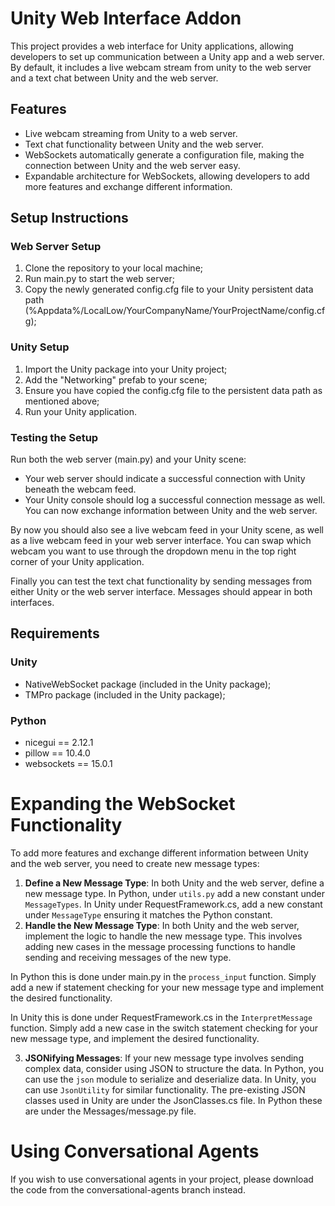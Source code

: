# Unity Web Interface Addon

This project provides a web interface for Unity applications, allowing developers to set up communication between a Unity app and a web server. By default, it includes a live webcam stream from unity to the web server and a text chat between Unity and the web server.

## Features
- Live webcam streaming from Unity to a web server.
- Text chat functionality between Unity and the web server.
- WebSockets automatically generate a configuration file, making the connection between Unity and the web server easy.
- Expandable architecture for WebSockets, allowing developers to add more features and exchange different information.

## Setup Instructions

### Web Server Setup
1. Clone the repository to your local machine; 
2. Run main.py to start the web server;
3. Copy the newly generated config.cfg file to your Unity persistent data path (%Appdata%/LocalLow/YourCompanyName/YourProjectName/config.cfg);

### Unity Setup
1. Import the Unity package into your Unity project;
2. Add the "Networking" prefab to your scene;
3. Ensure you have copied the config.cfg file to the persistent data path as mentioned above;
4. Run your Unity application.

### Testing the Setup
Run both the web server (main.py) and your Unity scene:
- Your web server should indicate a successful connection with Unity beneath the webcam feed.
- Your Unity console should log a successful connection message as well.
You can now exchange information between Unity and the web server.

By now you should also see a live webcam feed in your Unity scene, as well as a live webcam feed in your web server interface.
You can swap which webcam you want to use through the dropdown menu in the top right corner of your Unity application. 

Finally you can test the text chat functionality by sending messages from either Unity or the web server interface. Messages should appear in both interfaces.

## Requirements

### Unity
- NativeWebSocket package (included in the Unity package);
- TMPro package (included in the Unity package);

### Python
- nicegui == 2.12.1
- pillow == 10.4.0
- websockets == 15.0.1

# Expanding the WebSocket Functionality
To add more features and exchange different information between Unity and the web server, you need to create new message types:

1. **Define a New Message Type**: In both Unity and the web server, define a new message type. In Python, under `utils.py` add a new constant under `MessageTypes`. In Unity under RequestFramework.cs, add a new constant under `MessageType` ensuring it matches the Python constant.
2. **Handle the New Message Type**: In both Unity and the web server, implement the logic to handle the new message type. This involves adding new cases in the message processing functions to handle sending and receiving messages of the new type.

In Python this is done under main.py in the `process_input` function. Simply add a new if statement checking for your new message type and implement the desired functionality.

In Unity this is done under RequestFramework.cs in the `InterpretMessage` function. Simply add a new case in the switch statement checking for your new message type, and implement the desired functionality.

3. **JSONifying Messages**: If your new message type involves sending complex data, consider using JSON to structure the data. In Python, you can use the `json` module to serialize and deserialize data. In Unity, you can use `JsonUtility` for similar functionality. The pre-existing JSON classes used in Unity are under the JsonClasses.cs file. In Python these are under the Messages/message.py file.

# Using Conversational Agents
If you wish to use conversational agents in your project, please download the code from the conversational-agents branch instead.
